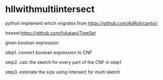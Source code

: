 # hllwithmultiintersect

python implement which migrates from https://github.com/AdRoll/cantor/

treeset:https://github.com/fukatani/TreeSet

given boolean expression
 
step1. convert boolean expression to CNF

step2. calc the sketch for every part of the CNF in step1

step3. estimate the size using intersect for multi sketch